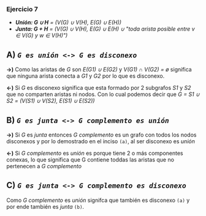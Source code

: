 ### Ejercicio 7

- _**Unión: G ∪ H** = (V(G) ∪ V(H), E(G) ∪ E(H))_
- _**Junta: G + H** = (V(G) ∪ V(H), E(G) ∪ E(H) ∪ "toda arista posible entre v ∈ V(G) y w ∈ V(H)")_

A) _`G es unión <-> G es disconexo`_
-
**->)** Como las aristas de _G_ son _E(G1) ∪ E(G2)_ y _V(G1) ∩ V(G2) = ø_ significa que ninguna arista conecta a _G1_ y _G2_ por lo que es disconexo.

**<-)** Si _G_ es disconexo significa que esta formado por 2 subgrafos _S1_ y _S2_ que no comparten aristas ni nodos. Con lo cual podemos decir que _G = S1 ∪ S2 = (V(S1) ∪ V(S2), E(S1) ∪ E(S2))_

B) _`G es junta <-> G complemento es unión`_
-
**->)** Si _G_ es _junta_ entonces _G complemento_ es un grafo con todos los nodos disconexos y por lo demostrado en el inciso `(a)`, al ser disconexo es _unión_

**<-)** Si _G complemento_ es _unión_ es porque tiene 2 o más componentes conexas, lo que significa que G contiene toddas las aristas que no pertenecen a _G complemento_

C) _`G es junta <-> G complemento es disconexo`_
-
Como _G complemento_ es _unión_ signifca que también es disconexo `(a)` y por ende también es _junta_ `(b)`.